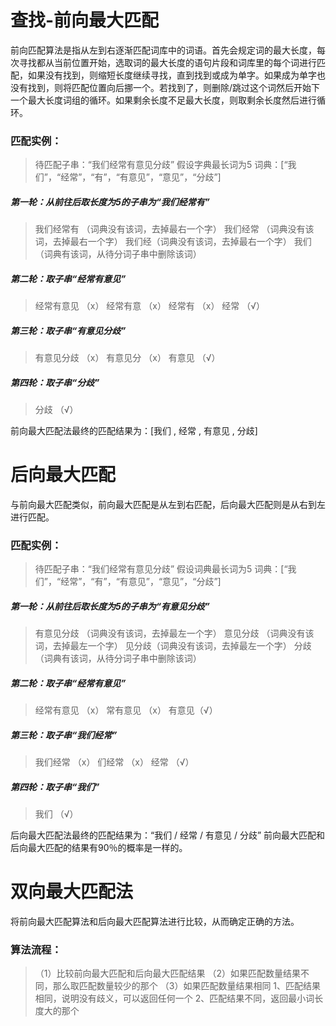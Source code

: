 # 查找-前向最大匹配
前向匹配算法是指从左到右逐渐匹配词库中的词语。首先会规定词的最大长度，每次寻找都从当前位置开始，选取词的最大长度的语句片段和词库里的每个词进行匹配，如果没有找到，则缩短长度继续寻找，直到找到或成为单字。如果成为单字也没有找到，则将匹配位置向后挪一个。若找到了，则删除/跳过这个词然后开始下一个最大长度词组的循环。如果剩余长度不足最大长度，则取剩余长度然后进行循环。

### 匹配实例：
>待匹配子串：“我们经常有意见分歧”
假设字典最长词为5
词典：[“我们”，“经常”，“有”，“有意见”，“意见”，“分歧”]

##### 第一轮：从前往后取长度为5的子串为“我们经常有”
>我们经常有 （词典没有该词，去掉最右一个字）
我们经常 （词典没有该词，去掉最右一个字）
我们经（词典没有该词，去掉最右一个字）
我们（词典有该词，从待分词子串中删除该词）

##### 第二轮：取子串“经常有意见”
>经常有意见 （x）
经常有意 （x）
经常有 （x）
经常 （√）

##### 第三轮：取子串“有意见分歧”
>有意见分歧 （x）
有意见分 （x）
有意见 （√）

##### 第四轮：取子串“分歧”
>分歧 （√）  

前向最大匹配法最终的匹配结果为：[我们 , 经常 , 有意见 , 分歧]

# 后向最大匹配
与前向最大匹配类似，前向最大匹配是从左到右匹配，后向最大匹配则是从右到左进行匹配。

### 匹配实例：
>待匹配子串：“我们经常有意见分歧”
假设词典最长词为5
词典：[“我们”，“经常”，“有”，“有意见”，“意见”，“分歧”]

##### 第一轮：从前往后取长度为5的子串为“有意见分歧”
>有意见分歧 （词典没有该词，去掉最左一个字）
意见分歧 （词典没有该词，去掉最左一个字）
见分歧（词典没有该词，去掉最左一个字）
分歧（词典有该词，从待分词子串中删除该词）

##### 第二轮：取子串“经常有意见”
>经常有意见 （x）
常有意见 （x）
有意见（√）

##### 第三轮：取子串“我们经常”
>我们经常 （x）
们经常 （x）
经常 （√）

##### 第四轮：取子串“我们”
>我们 （√）

后向最大匹配法最终的匹配结果为：“我们 / 经常 / 有意见 / 分歧”
前向最大匹配和后向最大匹配的结果有90％的概率是一样的。

# 双向最大匹配法
将前向最大匹配算法和后向最大匹配算法进行比较，从而确定正确的方法。

### 算法流程：
>（1）比较前向最大匹配和后向最大匹配结果
（2）如果匹配数量结果不同，那么取匹配数量较少的那个
（3）如果匹配数量结果相同
1、匹配结果相同，说明没有歧义，可以返回任何一个
2、匹配结果不同，返回最小词长度大的那个
